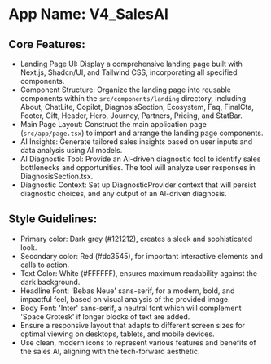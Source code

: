 # **App Name**: V4_SalesAI

## Core Features:

- Landing Page UI: Display a comprehensive landing page built with Next.js, Shadcn/UI, and Tailwind CSS, incorporating all specified components.
- Component Structure: Organize the landing page into reusable components within the `src/components/landing` directory, including About, ChatLite, Copilot, DiagnosisSection, Ecosystem, Faq, FinalCta, Footer, Gift, Header, Hero, Journey, Partners, Pricing, and StatBar.
- Main Page Layout: Construct the main application page (`src/app/page.tsx`) to import and arrange the landing page components.
- AI Insights: Generate tailored sales insights based on user inputs and data analysis using AI models.
- AI Diagnostic Tool: Provide an AI-driven diagnostic tool to identify sales bottlenecks and opportunities. The tool will analyze user responses in DiagnosisSection.tsx.
- Diagnostic Context: Set up DiagnosticProvider context that will persist diagnostic choices, and any output of an AI-driven diagnosis.

## Style Guidelines:

- Primary color: Dark grey (#121212), creates a sleek and sophisticated look.
- Secondary color: Red (#dc3545), for important interactive elements and calls to action.
- Text Color: White (#FFFFFF), ensures maximum readability against the dark background.
- Headline Font: 'Bebas Neue' sans-serif, for a modern, bold, and impactful feel, based on visual analysis of the provided image.
- Body Font: 'Inter' sans-serif, a neutral font which will complement 'Space Grotesk' if longer blocks of text are added.
- Ensure a responsive layout that adapts to different screen sizes for optimal viewing on desktops, tablets, and mobile devices.
- Use clean, modern icons to represent various features and benefits of the sales AI, aligning with the tech-forward aesthetic.